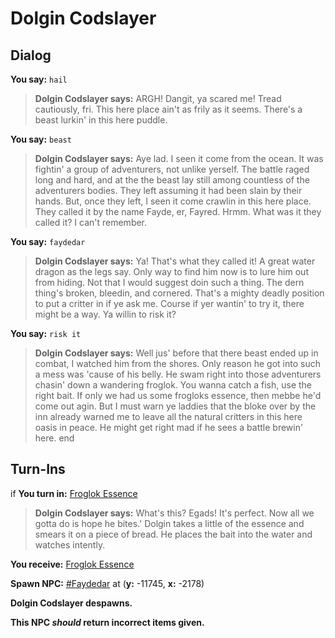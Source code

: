 # Dolgin Codslayer
## Dialog

**You say:** `hail`



>**Dolgin Codslayer says:** ARGH! Dangit, ya scared me! Tread cautiously, fri. This here place ain't as frily as it seems. There's a beast lurkin' in this here puddle.

**You say:** `beast`



>**Dolgin Codslayer says:** Aye lad. I seen it come from the ocean. It was fightin' a group of adventurers, not unlike yerself. The battle raged long and hard, and at the  the beast lay still among countless of the adventurers bodies. They left assuming it had been slain by their hands. But, once they left, I seen it come crawlin in this here place. They called it by the name Fayde, er, Fayred. Hrmm. What was it they called it? I can't remember.

**You say:** `faydedar`



>**Dolgin Codslayer says:** Ya! That's what they called it! A great water dragon as the legs say. Only way to find him now is to lure him out from hiding. Not that I would suggest doin such a thing. The dern thing's broken, bleedin, and cornered. That's a mighty deadly position to put a critter in if ye ask me. Course if yer wantin' to try it, there might be a way. Ya willin to risk it?

**You say:** `risk it`



>**Dolgin Codslayer says:** Well jus' before that there beast ended up in combat, I watched him from the shores. Only reason he got into such a mess was 'cause of his belly. He swam right into those adventurers chasin' down a wandering froglok. You wanna catch a fish, use the right bait. If only we had us some frogloks essence, then mebbe he'd come out agin. But I must warn ye laddies that the bloke over by the inn already warned me to leave all the natural critters in this here oasis in peace. He might get right mad if he sees a battle brewin' here.
end

## Turn-Ins



if **You turn in:** [Froglok Essence](/item/20696)


>**Dolgin Codslayer says:** What's this? Egads! It's perfect.  Now all we gotta do is hope he bites.' Dolgin takes a little of the essence and smears it on a piece of bread. He places the bait into the water and watches intently.


 **You receive:**  [Froglok Essence](/item/20696) 


**Spawn NPC:**  [\#Faydedar](/npc/96073) at (**y:** -11745, **x:** -2178)


**Dolgin Codslayer despawns.**

**This NPC *should* return incorrect items given.**
 




